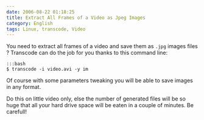 ```yaml
---
date: 2006-08-22 01:18:25
title: Extract All Frames of a Video as Jpeg Images
category: English
tags: Linux, transcode, Video
---
```


You need to extract all frames of a video and save them as `.jpg` images files ? Transcode can do the job for you thanks to this command line:

    :::bash
    $ transcode -i video.avi -y im

Of course with some parameters tweaking you will be able to save images in any format.

Do this on little video only, else the number of generated files will be so huge that all your hard drive space will be eaten in a couple of minutes. Be carefull!
